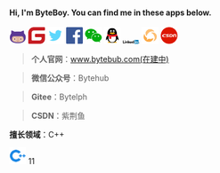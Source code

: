#### Hi, I'm ByteBoy. You can find me in these apps below.

<img src="images\github.png" width="30"/> <img src="images\gitee.png" width="30" />    <img src=".\images\推特 twitter.png" width="30" />  <img src=".\images\facebook.png" width="30" />  <img src=".\images\WeChat-logo.png" width="30" />  <img src=".\images\QQ.png" width="30" />  <img src="images\Linked In.png" width="30" />  <img src="images\微信公众号.png" width="30" />  <img src="images\CSDN.png" width="30" />  


> **个人官网**：www.bytebub.com(在建中)

> **微信公众号**：Bytehub

> **Gitee**：Bytelph

> **CSDN**：紫荆鱼

**擅长领域**：C++

<img src="images\cpp.png" width="30" /> 11 

